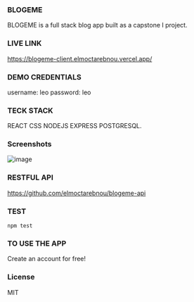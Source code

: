 ### BLOGEME
BLOGEME is a full stack blog app built as a capstone I project.

### LIVE LINK
https://blogeme-client.elmoctarebnou.vercel.app/

### DEMO CREDENTIALS
username: leo
password: leo

### TECK STACK
REACT CSS NODEJS EXPRESS POSTGRESQL.

### Screenshots
![image](https://user-images.githubusercontent.com/60305701/92967306-a153e100-f43e-11ea-9104-147c012a6ade.png)

### RESTFUL API
https://github.com/elmoctarebnou/blogeme-api

### TEST
`npm test`

### TO USE THE APP
Create an account for free!

### License
MIT
